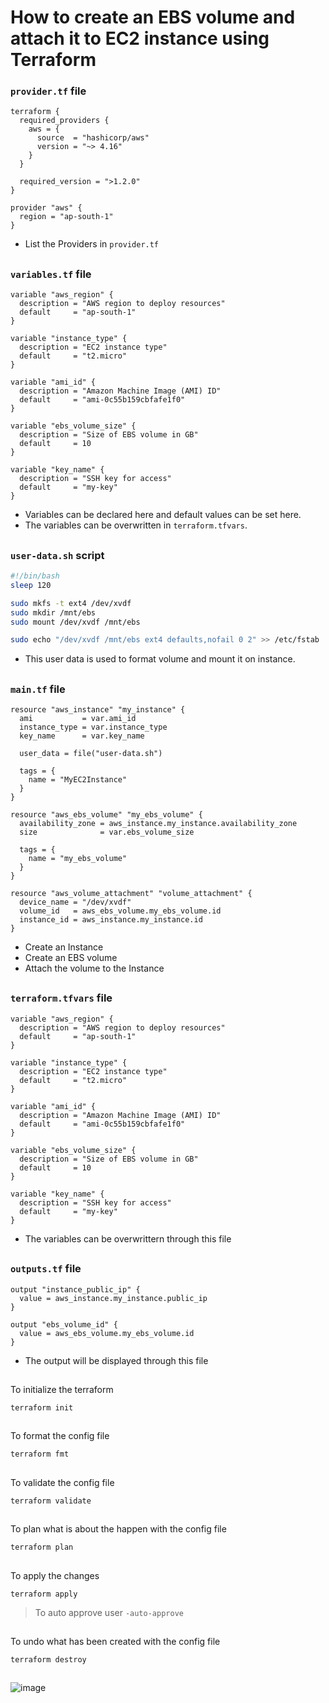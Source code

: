 # How to create an EBS volume and attach it to EC2 instance using Terraform

### `provider.tf` file

```hcl
terraform {
  required_providers {
    aws = {
      source  = "hashicorp/aws"
      version = "~> 4.16"
    }
  }

  required_version = ">1.2.0"
}

provider "aws" {
  region = "ap-south-1"
}
```
- List the Providers in `provider.tf`
## 

### `variables.tf` file

```hcl
variable "aws_region" {
  description = "AWS region to deploy resources"
  default     = "ap-south-1"
}

variable "instance_type" {
  description = "EC2 instance type"
  default     = "t2.micro"
}

variable "ami_id" {
  description = "Amazon Machine Image (AMI) ID"
  default     = "ami-0c55b159cbfafe1f0"
}

variable "ebs_volume_size" {
  description = "Size of EBS volume in GB"
  default     = 10
}

variable "key_name" {
  description = "SSH key for access"
  default     = "my-key"
}
```
- Variables can be declared here and default values can be set here.
- The variables can be overwritten in `terraform.tfvars`.
##

### `user-data.sh` script

```bash
#!/bin/bash
sleep 120

sudo mkfs -t ext4 /dev/xvdf
sudo mkdir /mnt/ebs
sudo mount /dev/xvdf /mnt/ebs

sudo echo "/dev/xvdf /mnt/ebs ext4 defaults,nofail 0 2" >> /etc/fstab
```
- This user data is used to format volume and mount it on instance.
##

### `main.tf` file
```hcl
resource "aws_instance" "my_instance" {
  ami           = var.ami_id
  instance_type = var.instance_type
  key_name      = var.key_name

  user_data = file("user-data.sh")

  tags = {
    name = "MyEC2Instance"
  }
}

resource "aws_ebs_volume" "my_ebs_volume" {
  availability_zone = aws_instance.my_instance.availability_zone
  size              = var.ebs_volume_size

  tags = {
    name = "my_ebs_volume"
  }
}

resource "aws_volume_attachment" "volume_attachment" {
  device_name = "/dev/xvdf"
  volume_id   = aws_ebs_volume.my_ebs_volume.id
  instance_id = aws_instance.my_instance.id
}
```
- Create an Instance
- Create an EBS volume
- Attach the volume to the Instance
##

### `terraform.tfvars` file

```hcl
variable "aws_region" {
  description = "AWS region to deploy resources"
  default     = "ap-south-1"
}

variable "instance_type" {
  description = "EC2 instance type"
  default     = "t2.micro"
}

variable "ami_id" {
  description = "Amazon Machine Image (AMI) ID"
  default     = "ami-0c55b159cbfafe1f0"
}

variable "ebs_volume_size" {
  description = "Size of EBS volume in GB"
  default     = 10
}

variable "key_name" {
  description = "SSH key for access"
  default     = "my-key"
}
```
- The variables can be overwrittern through this file
##

### `outputs.tf` file

```hcl
output "instance_public_ip" {
  value = aws_instance.my_instance.public_ip
}

output "ebs_volume_id" {
  value = aws_ebs_volume.my_ebs_volume.id
}
```
- The output will be displayed through this file
##

To initialize the terraform
```
terraform init
```
##

To format the config file
```
terraform fmt
```
##

To validate the config file
```
terraform validate
``` 
## 

To plan what is about the happen with the config file
```
terraform plan
```
##

To apply the changes
```
terraform apply
```
> To auto approve user `-auto-approve`
##

To undo what has been created with the config file
```
terraform destroy
``` 
##

![image](https://github.com/user-attachments/assets/95b74db4-b0f6-4f78-9c76-10076ee58cd1)



